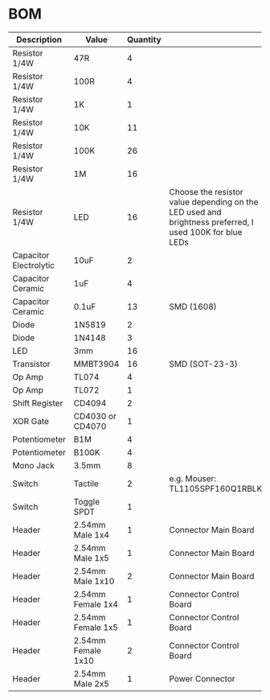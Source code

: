 # BOM

| Description | Value | Quantity | |
| --- | --- | --- | --- |
| Resistor 1/4W | 47R | 4 | |
| Resistor 1/4W | 100R | 4 | |
| Resistor 1/4W | 1K | 1 | |
| Resistor 1/4W | 10K | 11 | |
| Resistor 1/4W | 100K | 26 | |
| Resistor 1/4W | 1M | 16 | |
| Resistor 1/4W | LED | 16 | Choose the resistor value depending on the LED used and brightness preferred, I used 100K for blue LEDs |
| Capacitor Electrolytic | 10uF | 2 | |
| Capacitor Ceramic | 1uF | 4 | |
| Capacitor Ceramic | 0.1uF | 13 | SMD (1608) |
| Diode | 1N5819 | 2 | |
| Diode | 1N4148 | 3 | |
| LED | 3mm | 16 | |
| Transistor | MMBT3904 | 16 | SMD (SOT-23-3) |
| Op Amp | TL074 | 4 | |
| Op Amp | TL072 | 1 | |
| Shift Register | CD4094 | 2 | |
| XOR Gate | CD4030 or CD4070 | 1 | |
| Potentiometer | B1M | 4 | |
| Potentiometer | B100K | 4 | |
| Mono Jack | 3.5mm | 8 | |
| Switch | Tactile | 2 | e.g. Mouser: TL1105SPF160Q1RBLK |
| Switch | Toggle SPDT | 1 | |
| Header | 2.54mm Male 1x4 | 1 | Connector Main Board |
| Header | 2.54mm Male 1x5 | 1 | Connector Main Board |
| Header | 2.54mm Male 1x10 | 2 | Connector Main Board |
| Header | 2.54mm Female 1x4 | 1 | Connector Control Board |
| Header | 2.54mm Female 1x5 | 1 | Connector Control Board |
| Header | 2.54mm Female 1x10 | 2 | Connector Control Board |
| Header | 2.54mm Male 2x5 | 1 | Power Connector |
